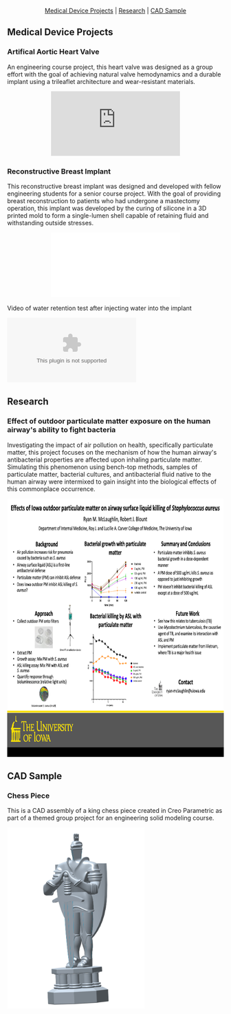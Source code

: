 <p align="center">
  <a href="https://rmclaughlin-projects.github.io/#medical-device-projects">Medical Device Projects</a> | 
  <a href="https://rmclaughlin-projects.github.io/#research">Research</a> | 
  <a href="https://rmclaughlin-projects.github.io/#cad-sample">CAD Sample</a>
</p>

## Medical Device Projects

### Artifical Aortic Heart Valve

An engineering course project, this heart valve was designed as a group effort with the goal of achieving natural valve hemodynamics and a durable implant using a trileaflet architecture and wear-resistant materials.

<p align="center">
  <object data="https://rmclaughlin-projects.github.io/Artificial%20aortic%20valve%20project%20presentation.pdf" type="application/pdf" width="800px" height="500px">
    <embed src="https://rmclaughlin-projects.github.io/Artificial%20aortic%20valve%20project%20presentation.pdf" type="application/pdf" />
  </object>
</p>

### Reconstructive Breast Implant

This reconstructive breast implant was designed and developed with fellow engineering students for a senior course project. With the goal of providing breast reconstruction to patients who had undergone a mastectomy operation, this implant was developed by the curing of silicone in a 3D printed mold to form a single-lumen shell capable of retaining fluid and withstanding outside stresses.

<p align="center">
  <object data="Reconstructive%20breast%20implant%20project%20summary.pdf" type="application/pdf" width="800px" height="500px">
    <embed src="Reconstructive%20breast%20implant%20project%20summary.pdf" type="application/pdf" />
  </object>
</p>

Video of water retention test after injecting water into the implant

<object data="https://rmclaughlin-projects.github.io/Reconstructive%20breast%20implant%20water%20retention%20test.mp4" type="application/mp4" width="540px" height="960px">
  <embed src="https://rmclaughlin-projects.github.io/Reconstructive%20breast%20implant%20water%20retention%20test.mp4" type="application/mp4" />
</object>

## Research

### Effect of outdoor particulate matter exposure on the human airway's ability to fight bacteria

Investigating the impact of air pollution on health, specifically particulate matter, this project focuses on the mechanism of how the human airway's antibacterial properties are affected upon inhaling particulate matter. Simulating this phenomenon using bench-top methods, samples of particulate matter, bacterial cultures, and antibacterial fluid native to the human airway were intermixed to gain insight into the biological effects of this commonplace occurrence.

<p align="center">
  <img src="Particulate matter environmental health research project.png" width="800px" height="600px">
</p>

## CAD Sample

### Chess Piece

This is a CAD assembly of a king chess piece created in Creo Parametric as part of a themed group project for an engineering solid modeling course.

<img src="king chess piece Creo design.png" width="320px" height="420px">
